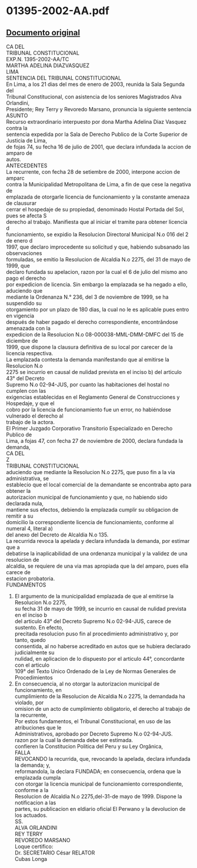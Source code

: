 
01395-2002-AA.pdf
=================
  
[Documento original](https://tc.gob.pe/jurisprudencia/2003/01395-2002-AA.pdf)  
---  
CA DEL  
TRIBUNAL CONSTITUCIONAL  
EXP.N. 1395-2002-AA/TC  
MARTHA ADELINA DIAZVASQUEZ  
LIMA  
SENTENCIA DEL TRIBUNAL CONSTITUCIONAL  
En Lima, a los 21 dias del mes de enero de 2003, reunida la Sala Segunda del  
Tribunal Constitucional, con asistencia de los seniores Magistrados Alva Orlandini,  
Presidente; Rey Terry y Revoredo Marsano, pronuncia la siguiente sentencia  
ASUNTO  
Recurso extraordinario interpuesto por dona Martha Adelina Diaz Vasquez contra la  
sentencia expedida por la Sala de Derecho Publico de la Corte Superior de Justicia de Lima,  
de fojas 74, su fecha 16 de julio de 2001, que declara infundada la accion de amparo de  
autos.  
ANTECEDENTES  
La recurrente, con fecha 28 de setiembre de 2000, interpone accion de amparc  
contra la Municipalidad Metropolitana de Lima, a fin de que cese la negativa de  
emplazada de otorgarle licencia de funcionamiento y la constante amenaza de clausurar  
cerrar el hospedaje de su propiedad, denominado Hostal Portada del Sol, pues se afecta S  
derecho al trabajo. Manifiesta que al iniciar el tramite para obtener licencia d  
funcionamiento, se expidio la Resolucion Directoral Municipal N.o 016 del 2 de enero d  
1997, que declaro improcedente su solicitud y que, habiendo subsanado las observaciones  
formuladas, se emitio la Resolucion de Alcaldia N.o 2275, del 31 de mayo de 1999, que  
declaro fundada su apelacion, razon por la cual el 6 de julio del mismo ano pago el derecho  
por expedicion de licencia. Sin embargo la emplazada se ha negado a ello, aduciendo que  
mediante la Ordenanza N.° 236, del 3 de noviembre de 1999, se ha suspendido su  
otorgamiento por un plazo de 180 dias, la cual no le es aplicable pues entro en vigencia  
después de haber pagado el derecho correspondiente, encontrândose amenazada con la  
expedicion de la Resolucion N.o 08-000038-MML-DMM-DMFC del 15 de diciembre de  
1999, que dispone la clausura definitiva de su local por carecer de la licencia respectiva.  
La emplazada contesta la demanda manifestando que al emitirse la Resolucion N.o  
2275 se incurrio en causal de nulidad prevista en el inciso b) del articulo 43° del Decreto  
Supremo N.o 02-94-JUS, por cuanto las habitaciones del hostal no cumplen con las  
exigencias establecidas en el Reglamento General de Construcciones y Hospedaje, y que el  
cobro por la licencia de funcionamiento fue un error, no habiéndose vulnerado el derecho al  
trabajo de la actora.  
El Primer Juzgado Corporativo Transitorio Especializado en Derecho Publico de  
Lima, a fojas 47, con fecha 27 de noviembre de 2000, declara fundada la demanda,  
CA DEL  
Z  
TRIBUNAL CONSTITUCIONAL  
aduciendo que mediante la Resolucion N.o 2275, que puso fin a la via administrativa, se  
establecio que el local comercial de la demandante se encontraba apto para obtener la  
autorizacion municipal de funcionamiento y que, no habiendo sido declarada nula,  
mantiene sus efectos, debiendo la emplazada cumplir su obligacion de remitir a su  
domicilio la correspondiente licencia de funcionamiento, conforme al numeral 4, literal a)  
del anexo del Decreto de Alcaldia N.o 135.  
La recurrida revoca la apelada y declara infundada la demanda, por estimar que a  
debatirse la inaplicabilidad de una ordenanza municipal y la validez de una resolucion de  
alcaldia, se requiere de una via mas apropiada que la del amparo, pues ella carece de  
estacion probatoria.  
FUNDAMENTOS  
1. El argumento de la municipalidad emplazada de que al emitirse la Resolucion N.o 2275,  
su fecha 31 de mayo de 1999, se incurrio en causal de nulidad prevista en el inciso b  
del articulo 43° del Decreto Supremo N.o 02-94-JUS, carece de sustento. En efecto,  
precitada resolucion puso fin al procedimiento administrativo y, por tanto, quedo  
consentida, al no haberse acreditado en autos que se hubiera declarado judicialmente su  
nulidad, en aplicacion de lo dispuesto por el articulo 44°, concordante con el articulo  
109° del Texto Unico Ordenado de la Ley de Normas Generales de Procedimientos  
2. En consecuencia, al no otorgar la autorizacion municipal de funcionamiento, en  
cumplimiento de la Resolucion de Alcaldia N.o 2275, la demandada ha violado, por  
omision de un acto de cumplimiento obligatorio, el derecho al trabajo de la recurrente,  
Por estos fundamentos, el Tribunal Constitucional, en uso de las atribuciones que le  
Administrativos, aprobado por Decreto Supremo N.o 02-94-JUS.  
razon por la cual la demanda debe ser estimada.  
confieren la Constitucion Politica del Peru y su Ley Orgânica,  
FALLA  
REVOCANDO la recurrida, que, revocando la apelada, declara infundada la demanda; y,  
reformandola, la declara FUNDADA; en consecuencia, ordena que la emplazada cumpla  
con otorgar la licencia municipal de funcionamiento correspondiente, conforme a la  
Resolucion de Alcaldia N.o 2275,del-31-de mayo de 1999. Dispone la notificacion a las  
partes, su publicacion en eldiario oficial El Perwano y la devolucion de los actuados.  
SS.  
ALVA ORLANDINI  
REY TERRY  
REVOREDO MARSANO  
Loque certifico:  
Dr. SECRETARIO César RELATOR  
Cubas Longa